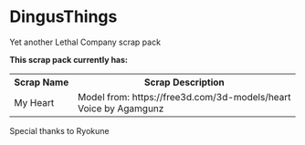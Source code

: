 # DingusThings

Yet another Lethal Company scrap pack

**This scrap pack currently has:**

<table>
	<tr>
		<th>
			Scrap Name
		</th>
		<th>
			Scrap Description
		</th>
	</tr>
	<tr>
		<td>
			My Heart
		</td>
		<td>
			Model from: https://free3d.com/3d-models/heart
			<br/>
			Voice by Agamgunz
		</td>
	</tr>
</table>


Special thanks to Ryokune